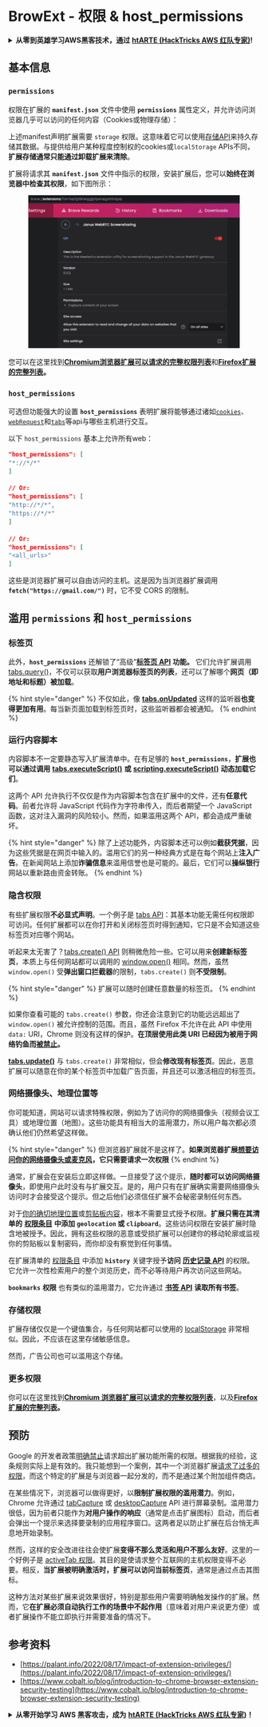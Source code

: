 # BrowExt - 权限 & host\_permissions

<details>

<summary><strong>从零到英雄学习AWS黑客技术，通过</strong> <a href="https://training.hacktricks.xyz/courses/arte"><strong>htARTE (HackTricks AWS 红队专家)</strong></a><strong>!</strong></summary>

支持HackTricks的其他方式：

* 如果您想在 **HackTricks中看到您的公司广告** 或 **下载HackTricks的PDF**，请查看[**订阅计划**](https://github.com/sponsors/carlospolop)!
* 获取[**官方的PEASS & HackTricks商品**](https://peass.creator-spring.com)
* 发现[**PEASS家族**](https://opensea.io/collection/the-peass-family)，我们独家的[**NFTs系列**](https://opensea.io/collection/the-peass-family)
* **加入** 💬 [**Discord群组**](https://discord.gg/hRep4RUj7f) 或 [**telegram群组**](https://t.me/peass) 或在 **Twitter** 🐦 上**关注**我 [**@carlospolopm**](https://twitter.com/carlospolopm)**.**
* **通过向** [**HackTricks**](https://github.com/carlospolop/hacktricks) 和 [**HackTricks Cloud**](https://github.com/carlospolop/hacktricks-cloud) github仓库提交PR来分享您的黑客技巧。

</details>

## 基本信息

### **`permissions`**

权限在扩展的 **`manifest.json`** 文件中使用 **`permissions`** 属性定义，并允许访问浏览器几乎可以访问的任何内容（Cookies或物理存储）：

上述manifest声明扩展需要 `storage` 权限。这意味着它可以使用[存储API](https://developer.mozilla.org/en-US/docs/Mozilla/Add-ons/WebExtensions/API/storage)来持久存储其数据。与提供给用户某种程度控制权的cookies或`localStorage` APIs不同，**扩展存储通常只能通过卸载扩展来清除**。

扩展将请求其 **`manifest.json`** 文件中指示的权限，安装扩展后，您可以**始终在浏览器中检查其权限**，如下图所示：

<figure><img src="../../.gitbook/assets/image (2).png" alt=""><figcaption></figcaption></figure>

您可以在这里找到[**Chromium浏览器扩展可以请求的完整权限列表**](https://developer.chrome.com/docs/extensions/develop/concepts/declare-permissions#permissions)和[**Firefox扩展的完整列表**](https://developer.mozilla.org/en-US/docs/Mozilla/Add-ons/WebExtensions/manifest.json/permissions#api\_permissions)**。**

### `host_permissions`

可选但功能强大的设置 **`host_permissions`** 表明扩展将能够通过诸如[`cookies`](https://developer.mozilla.org/en-US/docs/Mozilla/Add-ons/WebExtensions/API/cookies)、[`webRequest`](https://developer.mozilla.org/en-US/docs/Mozilla/Add-ons/WebExtensions/API/webRequest)和[`tabs`](https://developer.mozilla.org/en-US/docs/Mozilla/Add-ons/WebExtensions/API/tabs)等api与哪些主机进行交互。

以下 `host_permissions` 基本上允许所有web：
```json
"host_permissions": [
"*://*/*"
]

// Or:
"host_permissions": [
"http://*/*",
"https://*/*"
]

// Or:
"host_permissions": [
"<all_urls>"
]
```
这些是浏览器扩展可以自由访问的主机。这是因为当浏览器扩展调用 **`fetch("https://gmail.com/")`** 时，它不受 CORS 的限制。

## 滥用 `permissions` 和 `host_permissions`

### 标签页

此外，**`host_permissions`** 还解锁了“高级”[**标签页 API**](https://developer.mozilla.org/en-US/docs/Mozilla/Add-ons/WebExtensions/API/tabs) **功能。** 它们允许扩展调用 [tabs.query()](https://developer.mozilla.org/en-US/docs/Mozilla/Add-ons/WebExtensions/API/tabs/query)，不仅可以获取**用户浏览器标签页的列表**，还可以了解哪个**网页（即地址和标题）被加载**。

{% hint style="danger" %}
不仅如此，像 [**tabs.onUpdated**](https://developer.mozilla.org/en-US/docs/Mozilla/Add-ons/WebExtensions/API/tabs/onUpdated) 这样的监听器**也变得更加有用**。每当新页面加载到标签页时，这些监听器都会被通知。
{% endhint %}

### 运行内容脚本 <a href="#running-content-scripts" id="running-content-scripts"></a>

内容脚本不一定要静态写入扩展清单中。在有足够的 **`host_permissions`**，**扩展也可以通过调用** [**tabs.executeScript()**](https://developer.mozilla.org/en-US/docs/Mozilla/Add-ons/WebExtensions/API/tabs/executeScript) **或** [**scripting.executeScript()**](https://developer.mozilla.org/en-US/docs/Mozilla/Add-ons/WebExtensions/API/scripting/executeScript) **动态加载它们**。

这两个 API 允许执行不仅仅是作为内容脚本包含在扩展中的文件，还有**任意代码**。前者允许将 JavaScript 代码作为字符串传入，而后者期望一个 JavaScript 函数，这对注入漏洞的风险较小。然而，如果滥用这两个 API，都会造成严重破坏。

{% hint style="danger" %}
除了上述功能外，内容脚本还可以例如**截获凭据**，因为这些凭据是在网页中输入的。滥用它们的另一种经典方式是在每个网站上**注入广告**。在新闻网站上添加**诈骗信息**来滥用信誉也是可能的。最后，它们可以**操纵银行**网站以重新路由资金转账。
{% endhint %}

### 隐含权限 <a href="#implicit-privileges" id="implicit-privileges"></a>

有些扩展权限**不必显式声明**。一个例子是 [tabs API](https://developer.mozilla.org/en-US/docs/Mozilla/Add-ons/WebExtensions/API/tabs)：其基本功能无需任何权限即可访问。任何扩展都可以在你打开和关闭标签页时得到通知，它只是不会知道这些标签页对应哪个网站。

听起来太无害了？[tabs.create() API](https://developer.mozilla.org/en-US/docs/Mozilla/Add-ons/WebExtensions/API/tabs/create) 则稍微危险一些。它可以用来**创建新标签页**，本质上与任何网站都可以调用的 [window.open()](https://developer.mozilla.org/en-US/docs/Web/API/Window/open) 相同。然而，虽然 `window.open()` 受**弹出窗口拦截器**的限制，`tabs.create()` 则**不受限制**。

{% hint style="danger" %}
扩展可以随时创建任意数量的标签页。
{% endhint %}

如果你查看可能的 `tabs.create()` 参数，你还会注意到它的功能远远超出了 `window.open()` 被允许控制的范围。而且，虽然 Firefox 不允许在此 API 中使用 `data:` URI，Chrome 则没有这样的保护。**在顶层使用此类 URI 已经因为被用于网络钓鱼而**[**被禁止**](https://bugzilla.mozilla.org/show_bug.cgi?id=1331351)**。**

[**tabs.update()**](https://developer.mozilla.org/en-US/docs/Mozilla/Add-ons/WebExtensions/API/tabs/update) 与 `tabs.create()` 非常相似，但会**修改现有标签页**。因此，恶意扩展可以随意在你的某个标签页中加载广告页面，并且还可以激活相应的标签页。

### 网络摄像头、地理位置等 <a href="#webcam-geolocation-and-friends" id="webcam-geolocation-and-friends"></a>

你可能知道，网站可以请求特殊权限，例如为了访问你的网络摄像头（视频会议工具）或地理位置（地图）。这些功能具有相当大的滥用潜力，所以用户每次都必须确认他们仍然希望这样做。

{% hint style="danger" %}
但浏览器扩展就不是这样了。**如果浏览器扩展**[**想要访问你的网络摄像头或麦克风**](https://developer.mozilla.org/en-US/docs/Web/API/MediaDevices/getUserMedia)**，它只需要请求一次权限**
{% endhint %}

通常，扩展会在安装后立即这样做。一旦接受了这个提示，**随时都可以访问网络摄像头**，即使用户此时没有与扩展交互。是的，用户只有在扩展确实需要网络摄像头访问时才会接受这个提示。但之后他们必须信任扩展不会秘密录制任何东西。

对于[你的确切地理位置](https://developer.mozilla.org/en-US/docs/Web/API/Geolocation)或[剪贴板内容](https://developer.mozilla.org/en-US/docs/Web/API/Clipboard_API)，根本不需要显式授予权限。**扩展只需在其清单的** [**权限条目**](https://developer.mozilla.org/en-US/docs/Mozilla/Add-ons/WebExtensions/manifest.json/permissions) **中添加 `geolocation` 或 `clipboard`**。这些访问权限在安装扩展时隐含地被授予。因此，拥有这些权限的恶意或受损扩展可以创建你的移动轮廓或监视你的剪贴板以复制密码，而你却没有察觉到任何事情。

在扩展清单的 [权限条目](https://developer.mozilla.org/en-US/docs/Mozilla/Add-ons/WebExtensions/manifest.json/permissions) 中添加 **`history`** 关键字授予**访问** [**历史记录 API**](https://developer.mozilla.org/en-US/docs/Mozilla/Add-ons/WebExtensions/API/history) 的权限。它允许一次性检索用户的整个浏览历史，而不必等待用户再次访问这些网站。

**`bookmarks`** **权限** 也有类似的滥用潜力，它允许通过 [**书签 API**](https://developer.mozilla.org/en-US/docs/Mozilla/Add-ons/WebExtensions/API/bookmarks) **读取所有书签**。

### 存储权限 <a href="#the-storage-permission" id="the-storage-permission"></a>

扩展存储仅仅是一个键值集合，与任何网站都可以使用的 [localStorage](https://developer.mozilla.org/en-US/docs/Web/API/Window/localStorage) 非常相似。因此，不应该在这里存储敏感信息。

然而，广告公司也可以滥用这个存储。

### 更多权限

你可以在这里找到[**Chromium 浏览器扩展可以请求的完整权限列表**](https://developer.chrome.com/docs/extensions/develop/concepts/declare-permissions#permissions)，以及[**Firefox 扩展的完整列表**](https://developer.mozilla.org/en-US/docs/Mozilla/Add-ons/WebExtensions/manifest.json/permissions#api_permissions)**。**

## 预防 <a href="#why-not-restrict-extension-privileges" id="why-not-restrict-extension-privileges"></a>

Google 的开发者政策[明确禁止](https://developer.chrome.com/docs/webstore/program_policies/#permissions)请求超出扩展功能所需的权限。根据我的经验，这条规则实际上是有效的。我只能想到一个案例，其中一个浏览器扩展[请求了过多的权限](https://palant.info/2020/01/13/pwning-avast-secure-browser-for-fun-and-profit/#selecting-a-target)，而这个特定的扩展是与浏览器一起分发的，而不是通过某个附加组件商店。

在某些情况下，浏览器可以做得更好，以**限制扩展权限的滥用潜力**。例如，Chrome 允许通过 [tabCapture](https://developer.chrome.com/docs/extensions/reference/tabCapture/) 或 [desktopCapture](https://developer.chrome.com/docs/extensions/reference/desktopCapture/) API 进行屏幕录制。滥用潜力很低，因为前者只能作为**对用户操作的响应**（通常是点击扩展图标）启动，而后者会弹出一个提示来选择要录制的应用程序窗口。这两者足以防止扩展在后台悄无声息地开始录制。

然而，这样的安全改进往往会使扩展**变得不那么灵活和用户不那么友好**。这里的一个好例子是 [activeTab 权限](https://developer.mozilla.org/en-US/docs/Mozilla/Add-ons/WebExtensions/manifest.json/permissions#activetab_permission)。其目的是使请求整个互联网的主机权限变得不必要。相反，**当扩展被明确激活时，扩展可以访问当前标签页**，通常是通过点击其图标。

这种方法对某些扩展来说效果很好，特别是那些用户需要明确触发操作的扩展。然而，它**在扩展必须自动执行工作的场景中不起作用**（意味着对用户来说更方便）或者扩展操作不能立即执行并需要准备的情况下。

## **参考资料**

* [https://palant.info/2022/08/17/impact-of-extension-privileges/](https://palant.info/2022/08/17/impact-of-extension-privileges/)
* [https://www.cobalt.io/blog/introduction-to-chrome-browser-extension-security-testing](https://www.cobalt.io/blog/introduction-to-chrome-browser-extension-security-testing)

<details>

<summary><strong>从零开始学习 AWS 黑客攻击，成为</strong> <a href="https://training.hacktricks.xyz/courses/arte"><strong>htARTE (HackTricks AWS 红队专家)</strong></a><strong>！</strong></summary>

支持 HackTricks 的其他方式：

* 如果你想在 **HackTricks** 中看到你的**公司广告**或**下载 HackTricks 的 PDF 版本**，请查看[**订阅计划**](https://github.com/sponsors/carlospolop)！
* 获取[**官方 PEASS & HackTricks 商品**](https://peass.creator-spring.com)
* 发现[**PEASS 家族**](https://opensea.io/collection/the-peass-family)，我们的独家[**NFT 集合**](https://opensea.io/collection/the-peass-family)
* **加入** 💬 [**Discord 群组**](https://discord.gg/hRep4RUj7f) 或 [**telegram 群组**](https://t.me/peass) 或在 **Twitter** 🐦 上**关注**我 [**@carlospolopm**](https://twitter.com/carlospolopm)**。**
* 通过向 [**HackTricks**](https://github.com/carlospolop/hacktricks) 和 [**HackTricks Cloud**](https://github.com/carlospolop/hacktricks-cloud) github 仓库提交 PR 来**分享你的黑客技巧**。

</details>
